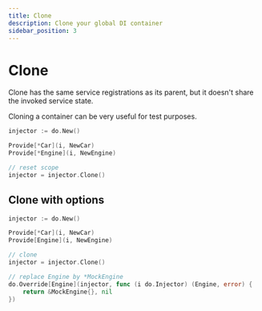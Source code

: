 ```yaml
---
title: Clone
description: Clone your global DI container
sidebar_position: 3
---
```


# Clone

Clone has the same service registrations as its parent, but it doesn't share the invoked service state.

Cloning a container can be very useful for test purposes.

```go
injector := do.New()

Provide[*Car](i, NewCar)
Provide[*Engine](i, NewEngine)

// reset scope
injector = injector.Clone()
```

## Clone with options

```go
injector := do.New()

Provide[*Car](i, NewCar)
Provide[Engine](i, NewEngine)

// clone
injector = injector.Clone()

// replace Engine by *MockEngine
do.Override[Engine](injector, func (i do.Injector) (Engine, error) {
    return &MockEngine{}, nil
})
```
